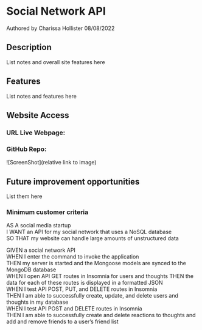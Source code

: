 # Social Network API

Authored by Charissa Hollister 08/08/2022

## Description

List notes and overall site features here<br />

## Features

List notes and features here<br />


## Website Access

### URL Live Webpage:

### GitHub Repo:

![ScreenShot](relative link to image)

## Future improvement opportunities

List them here<br />

### Minimum customer criteria

AS A social media startup  
I WANT an API for my social network that uses a NoSQL database  
SO THAT my website can handle large amounts of unstructured data  

GIVEN a social network API  
WHEN I enter the command to invoke the application  
THEN my server is started and the Mongoose models are synced to the MongoDB database  
WHEN I open API GET routes in Insomnia for users and thoughts
THEN the data for each of these routes is displayed in a formatted JSON  
WHEN I test API POST, PUT, and DELETE routes in Insomnia  
THEN I am able to successfully create, update, and delete users and thoughts in my database  
WHEN I test API POST and DELETE routes in Insomnia  
THEN I am able to successfully create and delete reactions to thoughts and add and remove friends to a user’s friend list  
